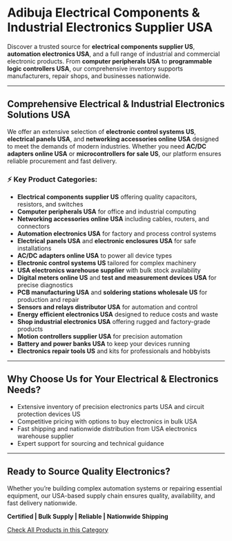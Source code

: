 # Adibuja Electrical Components & Industrial Electronics Supplier USA

Discover a trusted source for **electrical components supplier US**, **automation electronics USA**, and a full range of industrial and commercial electronic products. From **computer peripherals USA** to **programmable logic controllers USA**, our comprehensive inventory supports manufacturers, repair shops, and businesses nationwide.

---

## Comprehensive Electrical & Industrial Electronics Solutions USA

We offer an extensive selection of **electronic control systems US**, **electrical panels USA**, and **networking accessories online USA** designed to meet the demands of modern industries. Whether you need **AC/DC adapters online USA** or **microcontrollers for sale US**, our platform ensures reliable procurement and fast delivery.

### ⚡ Key Product Categories:
- **Electrical components supplier US** offering quality capacitors, resistors, and switches  
- **Computer peripherals USA** for office and industrial computing  
- **Networking accessories online USA** including cables, routers, and connectors  
- **Automation electronics USA** for factory and process control systems  
- **Electrical panels USA** and **electronic enclosures USA** for safe installations  
- **AC/DC adapters online USA** to power all device types  
- **Electronic control systems US** tailored for complex machinery  
- **USA electronics warehouse supplier** with bulk stock availability  
- **Digital meters online US** and **test and measurement devices USA** for precise diagnostics  
- **PCB manufacturing USA** and **soldering stations wholesale US** for production and repair  
- **Sensors and relays distributor USA** for automation and control  
- **Energy efficient electronics USA** designed to reduce costs and waste  
- **Shop industrial electronics USA** offering rugged and factory-grade products  
- **Motion controllers supplier USA** for precision automation  
- **Battery and power banks USA** to keep your devices running  
- **Electronics repair tools US** and kits for professionals and hobbyists  

---

## Why Choose Us for Your Electrical & Electronics Needs?

- Extensive inventory of precision electronics parts USA and circuit protection devices US  
- Competitive pricing with options to buy electronics in bulk USA  
- Fast shipping and nationwide distribution from USA electronics warehouse supplier  
- Expert support for sourcing and technical guidance  

---

## Ready to Source Quality Electronics?

Whether you’re building complex automation systems or repairing essential equipment, our USA-based supply chain ensures quality, availability, and fast delivery nationwide.

**Certified | Bulk Supply | Reliable | Nationwide Shipping**

[Check All Products in this Category](https://www.adibuja.com/categories/electronics)
